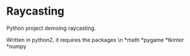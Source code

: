 # Raycasting
Python project demoing raycasting. 

Written in python2, it requires the packages \n
       *math
       *pygame
       *tkinter
       *numpy
